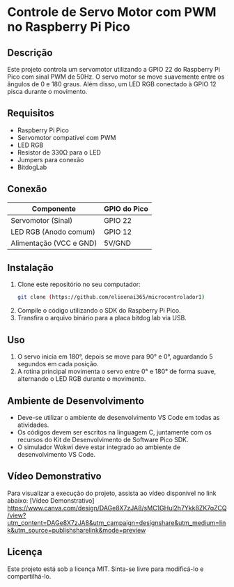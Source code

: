 # Controle de Servo Motor com PWM no Raspberry Pi Pico

## Descrição

Este projeto controla um servomotor utilizando a GPIO 22 do Raspberry Pi Pico com sinal PWM de 50Hz. O servo motor se move suavemente entre os ângulos de 0 e 180 graus. Além disso, um LED RGB conectado à GPIO 12 pisca durante o movimento.

## Requisitos

- Raspberry Pi Pico
- Servomotor compatível com PWM 
- LED RGB
- Resistor de 330Ω para o LED
- Jumpers para conexão
- BitdogLab

## Conexão

| Componente              | GPIO do Pico |
| ----------------------- | ------------ |
| Servomotor (Sinal)      | GPIO 22      |
| LED RGB (Anodo comum)   | GPIO 12      |
| Alimentação (VCC e GND) | 5V/GND       |

## Instalação

1. Clone este repositório no seu computador:
   ```sh
   git clone (https://github.com/elioenai365/microcontrolador1)
   ```
2. Compile o código utilizando o SDK do Raspberry Pi Pico.
3. Transfira o arquivo binário para a placa bitdog lab via USB.

## Uso

1. O servo inicia em 180°, depois se move para 90° e 0°, aguardando 5 segundos em cada posição.
2. A rotina principal movimenta o servo entre 0° e 180° de forma suave, alternando o LED RGB durante o movimento.



## Ambiente de Desenvolvimento

- Deve-se utilizar o ambiente de desenvolvimento VS Code em todas as atividades.
- Os códigos devem ser escritos na linguagem C, juntamente com os recursos do Kit de Desenvolvimento de Software Pico SDK.
- O simulador Wokwi deve estar integrado ao ambiente de desenvolvimento VS Code.

## Vídeo Demonstrativo

Para visualizar a execução do projeto, assista ao vídeo disponível no link abaixo:
[Vídeo Demonstrativo]
https://www.canva.com/design/DAGe8X7zJA8/sMC1GHul2h7Ykk8ZK7qZCQ/view?utm_content=DAGe8X7zJA8&utm_campaign=designshare&utm_medium=link&utm_source=publishsharelink&mode=preview

## Licença

Este projeto está sob a licença MIT. Sinta-se livre para modificá-lo e compartilhá-lo.


